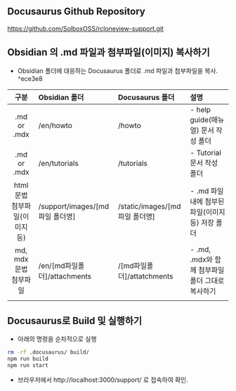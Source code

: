 
## Docusaurus Github Repository

https://github.com/SolboxOSS/rcloneview-support.git


## Obsidian 의 .md 파일과 첨부파일(이미지) 복사하기

- Obsidian 폴더에 대응하는 Docusaurus 폴더로 .md 파일과 첨부파일을 복사. ^ece3e8

|         구분          | Obsidian 폴더                | Docusaurus 폴더             | 설명                               |
| :-----------------: | :------------------------- | :------------------------ | :------------------------------- |
|     .md or .mdx     | /en/howto                  | /howto                    | - help guide(매뉴얼) 문서 작성 폴더       |
|     .md or .mdx     | /en/tutorials              | /tutorials                | - Tutorial 문서 작성 폴더              |
| html 문법 첨부파일(이미지 등) | /support/images/[md파일 폴더명] | /static/images/[md파일 폴더명] | - .md 파일내에 첨부된 파일(이미지 등) 저장 폴더   |
|   md, mdx 문법 첨부파일   | /en/[md파일폴더]/attachments   | /[md파일폴더]/attatchments    | - .md, .mdx와 함께 첨부파일 폴더 그대로 복사하기 |
|                     |                            |                           |                                  |

## Docusaurus로 Build 및 실행하기

- 아래의 명령을 순차적으로 실행
```bash
rm -rf .docusaurus/ build/
npm run build             
npm run start
```

- 브라우저에서  http://localhost:3000/support/ 로 접속하여 확인.


